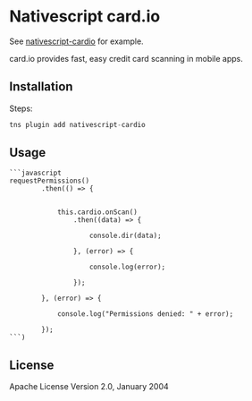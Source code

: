 # Nativescript card.io

See [nativescript-cardio](https://github.com/NeriCodec/nativescript-cardio.git) for example.

card.io provides fast, easy credit card scanning in mobile apps.

## Installation

Steps:

```javascript
tns plugin add nativescript-cardio
```

## Usage 
	
	```javascript
    requestPermissions()
            .then(() => {


                this.cardio.onScan()
                    .then((data) => {

                        console.dir(data);

                    }, (error) => {

                        console.log(error);

                    });

            }, (error) => {

                console.log("Permissions denied: " + error);

            });
    ```)
    
## License

Apache License Version 2.0, January 2004
